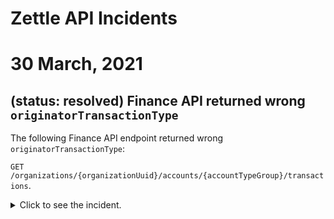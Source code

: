 Zettle API Incidents
=====================
# 30 March, 2021
## (status: resolved) Finance API returned wrong `originatorTransactionType` 
The following Finance API endpoint returned wrong `originatorTransactionType`:

`GET /organizations/{organizationUuid}/accounts/{accountTypeGroup}/transactions`.

<details><!-- start tag of the incident section-->
<summary>Click to see the incident.</summary>
    <h3>Incident summary</h3>
        <p>The <code>originatorTransactionType</code> field was returned with wrong values.</p>
        <p>The following table shows the expected and returned values for the field.<p>
        <table style="text-align:left">
            <thead>
                <tr>
                  <th>Expected <code>originatorTransactionType</code></th>
                  <th>Returned <code>originatorTransactionType</code></th>
                </tr>
            </thead>
                <tbody>             
                <tr>
                   <td>CARD_PAYMENT</td>
                   <td>PAYMENT</td>
                </tr>
                <tr>
                   <td>CARD_PAYMENT_FEE</td>
                   <td>PAYMENT</td>
                </tr>
                <tr>
                   <td>CARD_REFUND</td>
                   <td>PAYMENT</td>
                </tr>
                <tr>
                   <td>CARD_PAYMENT_FEE_REFUND</td>
                   <td>PAYMENT</td>
                </tr>        
                </tbody>
        </table>

<h4 name="incidentDuration">Incident duration</h4>
<p>Transactions made between the following timestamps were affected:</p>

|Start time | End time |Total duration
|:---- |:---- |:----
|2021-03-30 16:03:11.437237 UTC |2021-03-30 16:59:45.00856  UTC |56 minutes


<h3>What do you need to do</h3>
<ol>
    <li><p>Refetch transactions that happened during the <a href="incidentDuration">incident duration</a> for merchants that your integration serves.</p>
    <p>After refetching, the following values will returned.</p>    
    <table style="text-align:left">
        <thead>
            <tr>
              <th>Expected <code>originatorTransactionType</code></th>
              <th>Example of expected response</th>
              <th>Refetched <code>originatorTransactionType</code></th>
              <th>Example of refetched response</th>
            </tr>
        </thead>
            <tbody>             
            <tr>
               <td>CARD_PAYMENT</td>
               <td>
                   <pre>
                        ...
                        {
                                   "timestamp": "2021-03-30T16:03:31.003+0000",
                                   "amount": 780,
                                   "originatorTransactionType": "CARD_PAYMENT",
                                   "originatingTransactionUuid": "ff4f492e-914c-1bbb-bb86-850e353b75b8"
                        },
                        ...
                   </pre>
               </td>               
               <td>PAYMENT</td>
               <td>
                   <pre>
                        ...
                        {
                                   "timestamp": "2021-03-30T16:03:31.003+0000",
                                   "amount": 780,
                                   "originatorTransactionType": "PAYMENT",
                                   "originatingTransactionUuid": "ff4f492e-914c-1bbb-bb86-850e353b75b8"
                        },
                        ...
                   </pre>
               </td>
            </tr>
            <tr>
               <td>CARD_PAYMENT_FEE</td>               
               <td>
                  <pre>                     
                        ...
                        {
                                   "timestamp": "2021-03-30T16:03:31.003+0000",
                                   "amount": -10,
                                   "originatorTransactionType": "CARD_PAYMENT_FEE",
                                   "originatingTransactionUuid": "ff4f492e-914c-1bbb-bb86-850e353b75b8"
                        },
                        ...
                  </pre>
               </td>
               <td>PAYMENT_FEE</td>               
               <td>
                  <pre>                     
                        ...
                        {
                                   "timestamp": "2021-03-30T16:03:31.003+0000",
                                   "amount": -10,
                                   "originatorTransactionType": "PAYMENT_FEE",
                                   "originatingTransactionUuid": "ff4f492e-914c-1bbb-bb86-850e353b75b8"
                        },
                        ...
                  </pre>
               </td>
            </tr>
            <tr>
               <td>CARD_REFUND</td>
               <td>PAYMENT</td>
               <td><pre></pre></td>
            </tr>
            <tr>
               <td>CARD_PAYMENT_FEE_REFUND</td>
               <td>PAYMENT_FEE</td>
               <td><pre></pre></td>
            </tr>        
            </tbody>
    </table>
    </li>    
    <li><p>If your integration disregards transactions with <code>originatorTransactionType</code> as <code>PAYMENT</code> and <code>PAYMENT_FEE</code>, handle those transactions and bookkeep the same as you used to do with <code>CARD</code>.</p></li> 
    
</ol>
</details>
